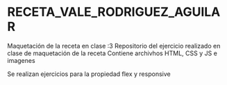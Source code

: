 # RECETA_VALE_RODRIGUEZ_AGUILAR
Maquetación de la receta en clase :3
Repositorio del ejercicio realizado en clase de maquetación de la receta
Contiene archivhos HTML, CSS y JS e imagenes

Se realizan ejercicios para la propiedad flex y responsive
